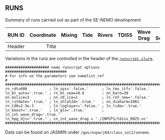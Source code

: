 ## RUNS

Summary of runs carried out as part of the SE-NEMO development

| RUN ID      | Coordinate | Mixing |  Tide | Rivers | TDISS | Wave Drag | HPG Scheme | Bathymetry | Length |
| :---        |    ----:   |   ---: | :---: |   ---: | :---: | :---:     | ---:       | :---:      | ---:   |
| Header      | Title      |        |       |        |       |           |            |            |        |



Variations in the runs are controlled in the header of the [`runscript.slurm`](https://github.com/NOC-MSM/SE-NEMO/blob/master/EXPREF/runscript.slurm).

```
#################### nemo runscript options ############################
# For info on the parameters see namelist_ref                          #
########################################################################
rn_rdt=600          ; ln_zps='.false.'      ; ln_tmx_itf='.false.'
ln_bt_auto='.true.' ; rn_bt_cmax=0.8        ; nn_baro=30
nn_mxlice=3         ; nn_z0_ice=1           ; ln_rnf_new='.false.'
ln_rstdate='.true.' ; ln_shlat2d='.true.'   ; nn_diaharm=1981
rn_Cd0=2.5e-3       ; ln_loglayer='.false.' ; ln_tide='.true.'
ln_boost='.true.'   ; ln_gls='.true.'       ; ln_int_wave_drag='.true.' 
ln_hpg_djc='.true.' ; cn_int_wave_drag = './INPUTS/tdiss_R025.nc'
########################################################################
```

Data can be found on JASMIN under `/gws/nopw/j04/class_vol2/senemo`.
